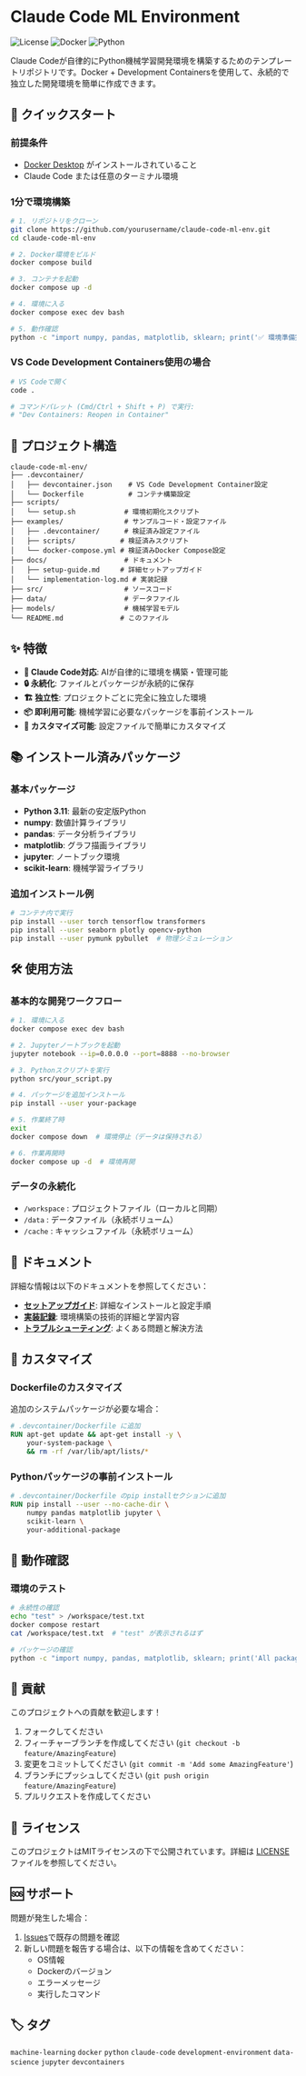 # Claude Code ML Environment

![License](https://img.shields.io/badge/license-MIT-blue.svg)
![Docker](https://img.shields.io/badge/docker-ready-brightgreen.svg)
![Python](https://img.shields.io/badge/python-3.11-blue.svg)

Claude Codeが自律的にPython機械学習開発環境を構築するためのテンプレートリポジトリです。Docker + Development Containersを使用して、永続的で独立した開発環境を簡単に作成できます。

## 🚀 クイックスタート

### 前提条件

- [Docker Desktop](https://www.docker.com/products/docker-desktop/) がインストールされていること
- Claude Code または任意のターミナル環境

### 1分で環境構築

```bash
# 1. リポジトリをクローン
git clone https://github.com/yourusername/claude-code-ml-env.git
cd claude-code-ml-env

# 2. Docker環境をビルド
docker compose build

# 3. コンテナを起動
docker compose up -d

# 4. 環境に入る
docker compose exec dev bash

# 5. 動作確認
python -c "import numpy, pandas, matplotlib, sklearn; print('✅ 環境準備完了!')"
```

### VS Code Development Containers使用の場合

```bash
# VS Codeで開く
code .

# コマンドパレット (Cmd/Ctrl + Shift + P) で実行:
# "Dev Containers: Reopen in Container"
```

## 📁 プロジェクト構造

```
claude-code-ml-env/
├── .devcontainer/
│   ├── devcontainer.json    # VS Code Development Container設定
│   └── Dockerfile           # コンテナ構築設定
├── scripts/
│   └── setup.sh            # 環境初期化スクリプト
├── examples/               # サンプルコード・設定ファイル
│   ├── .devcontainer/      # 検証済み設定ファイル
│   ├── scripts/           # 検証済みスクリプト
│   └── docker-compose.yml # 検証済みDocker Compose設定
├── docs/                   # ドキュメント
│   ├── setup-guide.md     # 詳細セットアップガイド
│   └── implementation-log.md # 実装記録
├── src/                    # ソースコード
├── data/                   # データファイル
├── models/                 # 機械学習モデル
└── README.md              # このファイル
```

## ✨ 特徴

- **🤖 Claude Code対応**: AIが自律的に環境を構築・管理可能
- **🔒 永続化**: ファイルとパッケージが永続的に保存
- **🏗️ 独立性**: プロジェクトごとに完全に独立した環境
- **📦 即利用可能**: 機械学習に必要なパッケージを事前インストール
- **🔧 カスタマイズ可能**: 設定ファイルで簡単にカスタマイズ

## 📚 インストール済みパッケージ

### 基本パッケージ
- **Python 3.11**: 最新の安定版Python
- **numpy**: 数値計算ライブラリ
- **pandas**: データ分析ライブラリ  
- **matplotlib**: グラフ描画ライブラリ
- **jupyter**: ノートブック環境
- **scikit-learn**: 機械学習ライブラリ

### 追加インストール例
```bash
# コンテナ内で実行
pip install --user torch tensorflow transformers
pip install --user seaborn plotly opencv-python
pip install --user pymunk pybullet  # 物理シミュレーション
```

## 🛠️ 使用方法

### 基本的な開発ワークフロー

```bash
# 1. 環境に入る
docker compose exec dev bash

# 2. Jupyterノートブックを起動
jupyter notebook --ip=0.0.0.0 --port=8888 --no-browser

# 3. Pythonスクリプトを実行
python src/your_script.py

# 4. パッケージを追加インストール
pip install --user your-package

# 5. 作業終了時
exit
docker compose down  # 環境停止（データは保持される）

# 6. 作業再開時
docker compose up -d  # 環境再開
```

### データの永続化

- `/workspace` : プロジェクトファイル（ローカルと同期）
- `/data` : データファイル（永続ボリューム）
- `/cache` : キャッシュファイル（永続ボリューム）

## 📖 ドキュメント

詳細な情報は以下のドキュメントを参照してください：

- **[セットアップガイド](docs/setup-guide.md)**: 詳細なインストールと設定手順
- **[実装記録](docs/implementation-log.md)**: 環境構築の技術的詳細と学習内容
- **[トラブルシューティング](docs/setup-guide.md#トラブルシューティング)**: よくある問題と解決方法

## 🔧 カスタマイズ

### Dockerfileのカスタマイズ

追加のシステムパッケージが必要な場合：

```dockerfile
# .devcontainer/Dockerfile に追加
RUN apt-get update && apt-get install -y \
    your-system-package \
    && rm -rf /var/lib/apt/lists/*
```

### Pythonパッケージの事前インストール

```dockerfile
# .devcontainer/Dockerfile のpip installセクションに追加
RUN pip install --user --no-cache-dir \
    numpy pandas matplotlib jupyter \
    scikit-learn \
    your-additional-package
```

## 🧪 動作確認

### 環境のテスト

```bash
# 永続性の確認
echo "test" > /workspace/test.txt
docker compose restart
cat /workspace/test.txt  # "test" が表示されるはず

# パッケージの確認
python -c "import numpy, pandas, matplotlib, sklearn; print('All packages imported successfully')"
```

## 🤝 貢献

このプロジェクトへの貢献を歓迎します！

1. フォークしてください
2. フィーチャーブランチを作成してください (`git checkout -b feature/AmazingFeature`)
3. 変更をコミットしてください (`git commit -m 'Add some AmazingFeature'`)
4. ブランチにプッシュしてください (`git push origin feature/AmazingFeature`)
5. プルリクエストを作成してください

## 📄 ライセンス

このプロジェクトはMITライセンスの下で公開されています。詳細は [LICENSE](LICENSE) ファイルを参照してください。

## 🆘 サポート

問題が発生した場合：

1. [Issues](https://github.com/yourusername/claude-code-ml-env/issues)で既存の問題を確認
2. 新しい問題を報告する場合は、以下の情報を含めてください：
   - OS情報
   - Dockerのバージョン
   - エラーメッセージ
   - 実行したコマンド

## 🏷️ タグ

`machine-learning` `docker` `python` `claude-code` `development-environment` `data-science` `jupyter` `devcontainers`